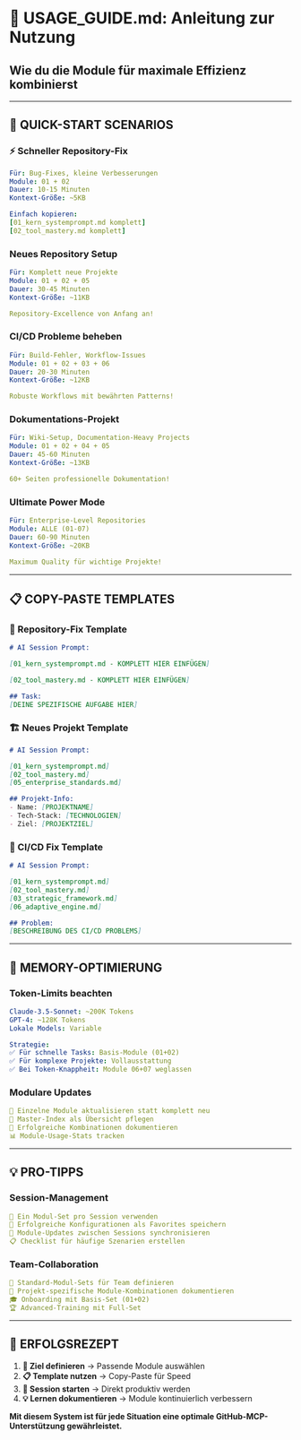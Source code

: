 # 🚀 **USAGE_GUIDE.md: Anleitung zur Nutzung**
## **Wie du die Module für maximale Effizienz kombinierst**

---

## 🎯 **QUICK-START SCENARIOS**

### **⚡ Schneller Repository-Fix**
```yaml
Für: Bug-Fixes, kleine Verbesserungen
Module: 01 + 02
Dauer: 10-15 Minuten
Kontext-Größe: ~5KB

Einfach kopieren:
[01_kern_systemprompt.md komplett]
[02_tool_mastery.md komplett]
```

### **Neues Repository Setup**
```yaml
Für: Komplett neue Projekte
Module: 01 + 02 + 05
Dauer: 30-45 Minuten  
Kontext-Größe: ~11KB

Repository-Excellence von Anfang an!
```

### **CI/CD Probleme beheben**
```yaml
Für: Build-Fehler, Workflow-Issues
Module: 01 + 02 + 03 + 06
Dauer: 20-30 Minuten
Kontext-Größe: ~12KB

Robuste Workflows mit bewährten Patterns!
```

### **Dokumentations-Projekt**
```yaml
Für: Wiki-Setup, Documentation-Heavy Projects
Module: 01 + 02 + 04 + 05
Dauer: 45-60 Minuten
Kontext-Größe: ~13KB

60+ Seiten professionelle Dokumentation!
```

### **Ultimate Power Mode**
```yaml
Für: Enterprise-Level Repositories
Module: ALLE (01-07)
Dauer: 60-90 Minuten
Kontext-Größe: ~20KB

Maximum Quality für wichtige Projekte!
```

---

## 📋 **COPY-PASTE TEMPLATES**

### **🚀 Repository-Fix Template**
```markdown
# AI Session Prompt:

[01_kern_systemprompt.md - KOMPLETT HIER EINFÜGEN]

[02_tool_mastery.md - KOMPLETT HIER EINFÜGEN]

## Task:
[DEINE SPEZIFISCHE AUFGABE HIER]
```

### **🏗 Neues Projekt Template**  
```markdown
# AI Session Prompt:

[01_kern_systemprompt.md]
[02_tool_mastery.md] 
[05_enterprise_standards.md]

## Projekt-Info:
- Name: [PROJEKTNAME]
- Tech-Stack: [TECHNOLOGIEN]
- Ziel: [PROJEKTZIEL]
```

### **🔧 CI/CD Fix Template**
```markdown
# AI Session Prompt:

[01_kern_systemprompt.md]
[02_tool_mastery.md]
[03_strategic_framework.md]
[06_adaptive_engine.md]

## Problem:
[BESCHREIBUNG DES CI/CD PROBLEMS]
```

---

## 🧠 **MEMORY-OPTIMIERUNG**

### **Token-Limits beachten**
```yaml
Claude-3.5-Sonnet: ~200K Tokens
GPT-4: ~128K Tokens
Lokale Models: Variable

Strategie:
✅ Für schnelle Tasks: Basis-Module (01+02)
✅ Für komplexe Projekte: Vollausstattung
✅ Bei Token-Knappheit: Module 06+07 weglassen
```

### **Modulare Updates**
```yaml
🔄 Einzelne Module aktualisieren statt komplett neu
📝 Master-Index als Übersicht pflegen
🎯 Erfolgreiche Kombinationen dokumentieren
📊 Module-Usage-Stats tracken
```

---

## 💡 **PRO-TIPPS**

### **Session-Management**
```yaml
🎯 Ein Modul-Set pro Session verwenden
💾 Erfolgreiche Konfigurationen als Favorites speichern
🔄 Module-Updates zwischen Sessions synchronisieren
📋 Checklist für häufige Szenarien erstellen
```

### **Team-Collaboration**
```yaml
👥 Standard-Modul-Sets für Team definieren
📝 Projekt-spezifische Module-Kombinationen dokumentieren
🎓 Onboarding mit Basis-Set (01+02)
🏆 Advanced-Training mit Full-Set
```

---

## 🎵 **ERFOLGSREZEPT**

1. **🎯 Ziel definieren** → Passende Module auswählen
2. **📋 Template nutzen** → Copy-Paste für Speed
3. **🚀 Session starten** → Direkt produktiv werden
4. **💡 Lernen dokumentieren** → Module kontinuierlich verbessern

**Mit diesem System ist für jede Situation eine optimale GitHub-MCP-Unterstützung gewährleistet.**